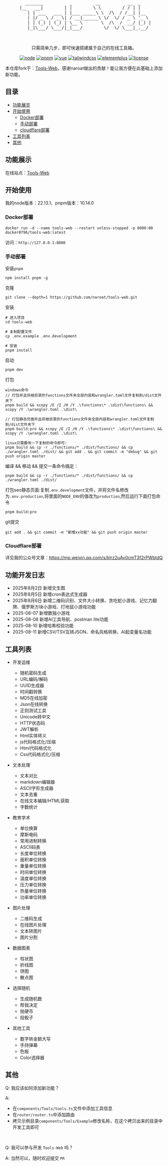 <div align="center">
  <pre>
    _______          _         __          __  _     
 |__   __|        | |        \ \        / / | |    
    | | ___   ___ | |___ _____\ \  /\  / /__| |__  
    | |/ _ \ / _ \| / __|______\ \/  \/ / _ \ '_ \ 
    | | (_) | (_) | \__ \       \  /\  /  __/ |_) |
    |_|\___/ \___/|_|___/        \/  \/ \___|_.__/ 
                                                                                                 
  </pre>
  <p> 只需简单几步，即可快速搭建属于自己的在线工具箱。</p> 

[![node](https://img.shields.io/badge/any_text-22.13.1-red?label=node)](node)
[![pnpm](https://img.shields.io/badge/any_text-10.14.0-white?label=pnpm)](pnpm)
[![vue](https://img.shields.io/badge/any_text-3.3.10-origin?label=vue)](vue)
[![tailwindcss](https://img.shields.io/badge/any_text-3.3.5-yellow?label=tailwindcss)](tailwindcss)
[![elementplus](https://img.shields.io/badge/any_text-2.7-blue?label=element-plus)](elementplus)
[![license](https://img.shields.io/github/license/naroat/tools-web)](LICENSE)

</div>

本仓库fork于：<a href="https://github.com/naroat/tools-web" target="_blank">Tools-Web</a>，感谢naroat做出的贡献！能让我方便在此基础上添加新功能。

## 目录

- [功能展览](#功能展览)
- [开始使用](#开始使用)
  - [Docker部署](#Docker部署)
  - [手动部署](#手动部署)
  - [cloudflare部署](#Cloudflare部署)
- [工具列表](#工具列表)
- [其他](#其他)

## 功能展示

在线站点：<a href="https://tool.fologde.com/" target="_blank">Tools-Web</a>

## 开始使用

我的node版本：22.13.1、pnpm版本：10.14.0



### Docker部署

```
docker run -d --name tools-web --restart unless-stopped -p 8080:80 docker0796/tools-web:latest
```

访问：`http://127.0.0.1:8080`


### 手动部署

安装`pnpm`
```
npm install pnpm -g
```

克隆
```
git clone --depth=1 https://github.com/naroat/tools-web.git
```

安装
```
# 进入项目
cd tools-web

# 复制配置文件
cp .env.example .env.development

# 安装
pnpm install
```

启动
```
pnpm dev
```

打包
```
windows命令
// 打包并且将根目录的functions文件夹全部内容和wrangler.toml文件复制到/dist文件夹下
pnpm build && xcopy /E /I /H /Y .\functions\* .\dist\functions\ && xcopy /Y .\wrangler.toml .\dist\

// 打包静态页面并且将根目录的functions文件夹全部内容和wrangler.toml文件复制到/dist文件夹下
pnpm build:pro && xcopy /E /I /H /Y .\functions\* .\dist\functions\ && xcopy /Y .\wrangler.toml .\dist\

linux只需要改一下复制的命令即可:
pnpm build && cp -r ./functions/* ./dist/functions/ && cp ./wrangler.toml ./dist/ && git add . && git commit -m "debug" && git push origin master

```

编译 && 移动 && 提交一条命令搞定：
```
pnpm build && cp -r ./functions/* ./dist/functions/ && cp ./wrangler.toml ./dist/ 
```

打包seo静态页面:复制`.env.development`文件，并将文件名修改为`.env.production`,将里面的`NODE_ENV`的值改为`production`,然后运行下面打包命令
```
pnpm build:pro
```

git提交
```
git add . && git commit -m "新增xx功能" && git push origin master
```

### Cloudflare部署

详见我的公众号文章：https://mp.weixin.qq.com/s/kIrz2uAv0cmT3f2rPWbtdQ

## 功能开发日志
- 2025年8月2日 新增文生图
- 2025年8月5日 新增cron表达式生成器
- 2025年8月6日 新增二维码识别、文件大小转换、贪吃蛇小游戏、记忆力翻牌、俄罗斯方块小游戏、打地鼠小游戏功能
- 2025-08-07 新增数独小游戏
- 2025-08-08 新增AI工具导航、postman lite功能
- 2025-08-10 新增哈希校验功能
- 2025-08-11 新增CSV/TSV互转JSON、命名风格转换、AI起变量名功能

## 工具列表

- 开发运维
  - 随机密码生成
  - URL编码/解码
  - UUID生成器
  - 时间戳转换
  - MD5在线加密
  - Json在线转换
  - 正则测试工具
  - Unicode转中文
  - HTTP状态码
  - JWT解析
  - html实体转义
  - js代码格式化/压缩
  - Html代码格式化
  - Css代码格式化/压缩

- 文本处理
  - 文本对比
  - markdown编辑器
  - ASCII字形生成器
  - 文本去重
  - 在线文本编辑/HTML获取
  - 字数统计

- 教育学术
  - 单位换算
  - 摩斯电码
  - 常用进制转换
  - ASCII码表
  - 长度单位转换
  - 面积单位转换
  - 重量单位转换
  - 时间单位转换
  - 温度单位转换
  - 压力单位转换
  - 热量单位转换
  - 功率单位转换

- 图片处理
  - 二维码生成
  - 在线图片处理
  - 文本转图片
  - 图片分割

- 数据图表
  - 柱状图
  - 折线图
  - 饼图
  - 散点图

- 选择随机
  - 生成随机数
  - 帮我决定
  - 抛硬币
  - 投骰子

- 其他工具
  - 数字转金额大写
  - 手持弹幕
  - 色板
  - Color选择器

## 其他

Q: 我应该如何添加新功能？

A: 
  - 在`components/Tools/tools.ts`文件中添加工具信息
  - 在`router/router.ts`中添加路由
  - 拷贝示例目录`components/Tools/Example`修改名称，在这个拷贝出来的目录中开发工具即可

<br/>

Q: 我可以参与开发 `Tools-Web` 吗？

A: 当然可以，随时欢迎提交 `PR`


  